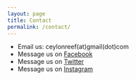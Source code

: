 ```yaml
---
layout: page
title: Contact
permalink: /contact/
---
```


* Email us: ceylonreef(at)gmail(dot)com
* Message us on  [Facebook](https://www.facebook.com/ceylonreef/)
* Message us on [Twitter](https://twitter.com/ceylonreef)
* Message us on [Instagram](https://www.instagram.com/ceylonreef/)